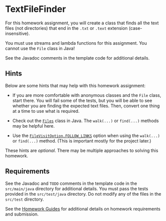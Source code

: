 TextFileFinder
=================================================

For this homework assignment, you will create a class that finds all the text files (not directories) that end in the `.txt` or `.text` extension (case-insensitive).

You must use streams and lambda functions for this assignment. You cannot use the `File` class in Java!

See the Javadoc comments in the template code for additional details.

## Hints ##

Below are some hints that may help with this homework assignment:

  - If you are more comfortable with anonymous classes and the `File` class, start there. You will fail some of the tests, but you will be able to see whether you are finding the expected text files. Then, convert one thing at a time to use what is required.

  - Check out the [`Files`](https://docs.oracle.com/en/java/javase/14/docs/api/java.base/java/nio/file/Files.html) class in Java. The `walk(...)` or `find(...)` methods may be helpful here.

  - Use the [`FileVisitOption.FOLLOW_LINKS`](https://docs.oracle.com/en/java/javase/14/docs/api/java.base/java/nio/file/FileVisitOption.html#FOLLOW_LINKS) option when using the `walk(...)` or `find(...)` method. (This is important mostly for the project later.)

These hints are *optional*. There may be multiple approaches to solving this homework.

## Requirements ##

See the Javadoc and `TODO` comments in the template code in the `src/main/java` directory for additional details. You must pass the tests provided in the `src/test/java` directory. Do not modify any of the files in the `src/test` directory.

See the [Homework Guides](https://usf-cs212-fall2020.github.io/guides/homework/) for additional details on homework requirements and submission.
